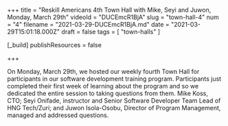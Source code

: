 +++
title = "Reskill Americans 4th Town Hall with Mike, Seyi and Juwon, Monday, March 29th"
videoId = "DUCEmcR1BjA"
slug = "town-hall-4"
num = "4"
filename = "2021-03-29-DUCEmcR1BjA.md"
date = "2021-03-29T15:01:18.000Z"
draft = false
tags = [ "town-halls" ]

[_build]
publishResources = false

+++

On Monday, March 29th, we hosted our weekly fourth Town Hall for participants in our software development training program.  Participants just completed their first week of learning about the program and so we dedicated the entire session to taking questions from them.  Mike Koss, CTO; Seyi Onifade, instructor and Senior Software Developer Team Lead of HNG Tech/Zuri; and Juwon Isola-Osobu, Director of Program Management, managed and addressed questions.
